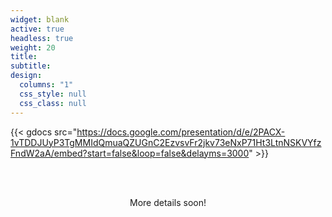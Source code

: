 ```yaml
---
widget: blank
active: true
headless: true
weight: 20
title:
subtitle:
design:
  columns: "1"
  css_style: null
  css_class: null
---
```


{{< gdocs src="https://docs.google.com/presentation/d/e/2PACX-1vTDDJUyP3TgMMIdQmuaQZUGnC2EzvsvFr2jkv73eNxP71Ht3LtnNSKVYfzFndW2aA/embed?start=false&loop=false&delayms=3000" >}}

<br><br>
<center>More details soon!</center>